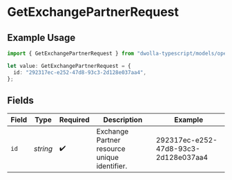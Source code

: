 # GetExchangePartnerRequest

## Example Usage

```typescript
import { GetExchangePartnerRequest } from "dwolla-typescript/models/operations";

let value: GetExchangePartnerRequest = {
  id: "292317ec-e252-47d8-93c3-2d128e037aa4",
};
```

## Fields

| Field                                        | Type                                         | Required                                     | Description                                  | Example                                      |
| -------------------------------------------- | -------------------------------------------- | -------------------------------------------- | -------------------------------------------- | -------------------------------------------- |
| `id`                                         | *string*                                     | :heavy_check_mark:                           | Exchange Partner resource unique identifier. | 292317ec-e252-47d8-93c3-2d128e037aa4         |